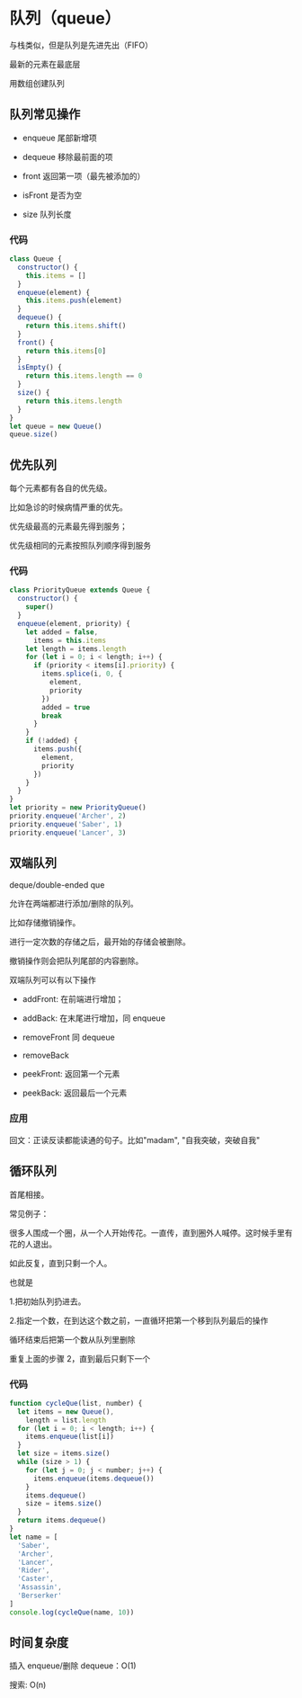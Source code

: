 # 队列（queue）

与栈类似，但是队列是先进先出（FIFO）

最新的元素在最底层

用数组创建队列

## 队列常见操作

- enqueue 尾部新增项

- dequeue 移除最前面的项

- front 返回第一项（最先被添加的）

- isFront 是否为空

- size 队列长度

### 代码

```js
class Queue {
  constructor() {
    this.items = []
  }
  enqueue(element) {
    this.items.push(element)
  }
  dequeue() {
    return this.items.shift()
  }
  front() {
    return this.items[0]
  }
  isEmpty() {
    return this.items.length == 0
  }
  size() {
    return this.items.length
  }
}
let queue = new Queue()
queue.size()
```

## 优先队列

每个元素都有各自的优先级。

比如急诊的时候病情严重的优先。

优先级最高的元素最先得到服务；

优先级相同的元素按照队列顺序得到服务

### 代码

```js
class PriorityQueue extends Queue {
  constructor() {
    super()
  }
  enqueue(element, priority) {
    let added = false,
      items = this.items
    let length = items.length
    for (let i = 0; i < length; i++) {
      if (priority < items[i].priority) {
        items.splice(i, 0, {
          element,
          priority
        })
        added = true
        break
      }
    }
    if (!added) {
      items.push({
        element,
        priority
      })
    }
  }
}
let priority = new PriorityQueue()
priority.enqueue('Archer', 2)
priority.enqueue('Saber', 1)
priority.enqueue('Lancer', 3)
```

## 双端队列

deque/double-ended que

允许在两端都进行添加/删除的队列。

比如存储撤销操作。

进行一定次数的存储之后，最开始的存储会被删除。

撤销操作则会把队列尾部的内容删除。

双端队列可以有以下操作

- addFront: 在前端进行增加；

- addBack: 在末尾进行增加，同 enqueue

- removeFront 同 dequeue

- removeBack

- peekFront: 返回第一个元素

- peekBack: 返回最后一个元素

### 应用

回文：正读反读都能读通的句子。比如"madam", "自我突破，突破自我"

## 循环队列

首尾相接。

常见例子：

很多人围成一个圈，从一个人开始传花。一直传，直到圈外人喊停。这时候手里有花的人退出。

如此反复，直到只剩一个人。

也就是

1.把初始队列扔进去。

2.指定一个数，在到达这个数之前，一直循环把第一个移到队列最后的操作

循环结束后把第一个数从队列里删除

重复上面的步骤 2，直到最后只剩下一个

### 代码

```js
function cycleQue(list, number) {
  let items = new Queue(),
    length = list.length
  for (let i = 0; i < length; i++) {
    items.enqueue(list[i])
  }
  let size = items.size()
  while (size > 1) {
    for (let j = 0; j < number; j++) {
      items.enqueue(items.dequeue())
    }
    items.dequeue()
    size = items.size()
  }
  return items.dequeue()
}
let name = [
  'Saber',
  'Archer',
  'Lancer',
  'Rider',
  'Caster',
  'Assassin',
  'Berserker'
]
console.log(cycleQue(name, 10))
```

## 时间复杂度

插入 enqueue/删除 dequeue：O(1)

搜索: O(n)
